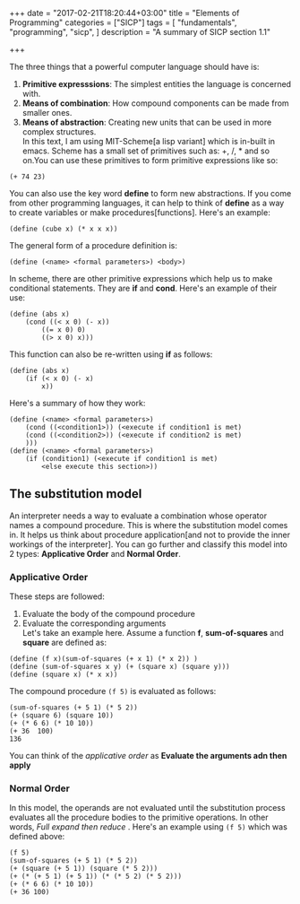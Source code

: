 +++
date = "2017-02-21T18:20:44+03:00"
title = "Elements of Programming"
categories = ["SICP"]
tags = [
    "fundamentals", 
    "programming", 
    "sicp",
    ]
description = "A summary of SICP section 1.1"

+++

The three things that a powerful computer language should have is:  
1. **Primitive expresssions**: The simplest entities the language is concerned with.  
2. **Means of combination**: How compound components can be made from smaller ones.  
3. **Means of abstraction**: Creating new units that can be used in more complex structures.  
In this text, I am using MIT-Scheme[a lisp variant] which is in-built in emacs. Scheme has a small set of primitives such as: +, /, * and so on.You can use these primitives to form primitive expressions like so:  
```
(+ 74 23)
```  
You can also use the key word **define** to form new abstractions. If you come from other programming languages, it can help to think of **define** as a way to create variables or make procedures[functions]. Here's an example:  
```
(define (cube x) (* x x x))
```  
The general form of a procedure definition is:  
```
(define (<name> <formal parameters>) <body>)
```  
In scheme, there are other primitive expressions which help us to make conditional statements. They are **if** and **cond**. Here's an example of their use:  
```
(define (abs x)
	(cond ((< x 0) (- x))
		((= x 0) 0)
		((> x 0) x)))
```  
This function can also be re-written using **if** as follows:  
```
(define (abs x)
	(if (< x 0) (- x)
		x))
```  
Here's a summary of how they work:  
```
(define (<name> <formal parameters>)
	(cond ((<condition1>)) (<execute if condition1 is met)
	(cond ((<condition2>)) (<execute if condition2 is met)
	)))
(define (<name> <formal parameters>)
	(if (condition1) (<execute if condition1 is met)
		<else execute this section>))
```  
## The substitution model ##
An interpreter needs a way to evaluate a combination whose operator names a compound procedure. This is where the substitution model comes in. It helps us think about procedure application[and not to provide the inner workings of the interpreter]. You can go further and classify this model into 2 types: **Applicative Order** and **Normal Order**.  

### Applicative Order ###
These steps are followed:  
1. Evaluate the body of the compound procedure  
2. Evaluate the corresponding arguments  
Let's take an example here. Assume a function **f**, **sum-of-squares** and **square** are defined as:  
```
(define (f x)(sum-of-squares (+ x 1) (* x 2)) )
(define (sum-of-squares x y) (+ (square x) (square y)))
(define (square x) (* x x))  
```
The compound procedure `(f 5)` is evaluated as follows:  
```
(sum-of-squares (+ 5 1) (* 5 2))
(+ (square 6) (square 10))
(+ (* 6 6) (* 10 10))
(+ 36  100)
136
```  
You can think of the _applicative order_ as **Evaluate the arguments adn then apply**   

### Normal Order ###
In this model, the operands are not evaluated until the substitution process evaluates all the procedure bodies to the primitive operations. In other words, _Full expand then reduce_ . Here's an example using `(f 5)` which was defined above:  
```
(f 5)
(sum-of-squares (+ 5 1) (* 5 2))
(+ (square (+ 5 1)) (square (* 5 2)))
(+ (* (+ 5 1) (+ 5 1)) (* (* 5 2) (* 5 2)))
(+ (* 6 6) (* 10 10))
(+ 36 100)
```
